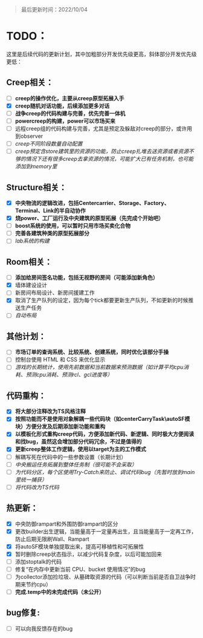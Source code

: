> 最后更新时间：2022/10/04

# TODO：

这里是后续代码的更新计划，其中加粗部分开发优先级更高，斜体部分开发优先级更低：

## Creep相关：
- [ ] **creep的操作优化，主要从creep原型拓展入手**
- [x] **creep随机对话功能，后续添加更多对话**
- [ ] **战争creep的代码构建与完善，优先完善一体机**
- [ ] **powercreep的构建，power可以市场买来**
- [ ] 远程creep组的代码构建与完善，尤其是预定及躲敌对creep的部分，或许用到observer
- [ ] *creep不同阶段数量自动配置*
- [ ] *creep预定含store建筑里的资源的功能，防止creep扎堆去送资源或者资源不够的情况下还有很多creep去拿资源的情况，可能扩大已有任务机制，也可能添加到memory里*

## Structure相关：
- [x] **中央物流的逻辑改进，包括Centercarrier、Storage、Factory、Terminal、Link的半自动协作**
- [x] **烧power、工厂运行及中央建筑的原型拓展（先完成个开始吧）**
- [ ] **boost系统的使用，可以暂时只用市场买卖化合物**
- [ ] **完善各建筑种类的原型拓展部分**
- [ ] *lab系统的构建*

## Room相关：
- [ ] **添加给房间签名功能，包括无视野的房间（可能添加新角色）**
- [x] 墙体建设设计
- [ ] 新房间布局设计、新房间援建工作
- [x] 取消了生产队列的设定，因为每个tick都要更新生产队列，不如更新的时候推送生产任务
- [ ] *自动布局*

## 其他计划：
- [ ] **市场订单的查询系统、比较系统、创建系统，同时优化该部分手操**
- [ ] 控制台使用 HTML 和 CSS 来优化显示
- [ ] *游戏的长期统计，使用先前数据和当前数据来预测数据（如计算平均cpu消耗、预测cpu消耗、预测rcl、gcl进度等）*

## 代码重构：
- [x] **将大部分注释改为TS风格注释**
- [x] **按照功能而不是使用对象解耦一些代码块（如centerCarryTask\autoSF模块）方便分发及后期添加新功能和重构**
- [x] **以模板化形式重构creep代码，方便添加新代码、新逻辑、同时极大方便阅读和找bug，虽然这会增加部分代码冗余，不过是值得的**
- [x] **更新creep整体工作逻辑，使用以target为主的工作模式**
- [ ] 解耦写死在代码中的一些参数设置（长期计划）
- [ ] *中央搬运任务拓展到整体任务制（很可能不会采取）*
- [ ] *为代码分区，每个区使用Try-Catch来防止、调试代码bug（先暂时放到main里统一捕获）*
- [ ] *将代码改为TS代码*

## 热更新：
- [x] 中央防御rampart和外围防御rampart的区分
- [x] 更改builder出生逻辑，当能量高于一定量再出生，且当能量高于一定再工作，防止后期无限刷Wall、Rampart
- [x] 将autoSF模块单独提取出来，提高可移植性和可拓展性
- [x] 暂时删除creep状态指示，以减少代码复杂度，以后可能加回来
- [ ] 添加stoptalk的代码
- [ ] 修复“在内存中更新当前 CPU、bucket 使用情况”的bug
- [ ] 为collector添加捡垃圾、从墓碑取资源的代码（可以判断当前是否自卫战争时期来节约cpu）
- [ ] **完成.temp中的未完成代码（未公开）**

## bug修复:
- [ ] 可以向我反馈存在的bug
